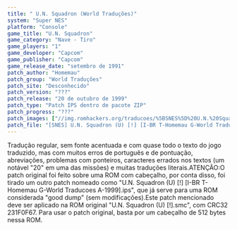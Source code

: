 ```yaml
---
title: " U.N. Squadron (World Traduções)"
system: "Super NES"
platform: "Console"
game_title: "U.N. Squadron"
game_category: "Nave - Tiro"
game_players: "1"
game_developer: "Capcom"
game_publisher: "Capcom"
game_release_date: "setembro de 1991"
patch_author: "Homemau"
patch_group: "World Traduções"
patch_site: "Desconhecido"
patch_version: "???"
patch_release: "20 de outubro de 1999"
patch_type: "Patch IPS dentro de pacote ZIP"
patch_progress: "???"
patch_images: ["//img.romhackers.org/traducoes/%5BSNES%5D%20U.N.%20Squadron%20-%20World%20Traducoes%20-%201.png","//img.romhackers.org/traducoes/%5BSNES%5D%20U.N.%20Squadron%20-%20World%20Traducoes%20-%202.png","//img.romhackers.org/traducoes/%5BSNES%5D%20U.N.%20Squadron%20-%20World%20Traducoes%20-%203.png"]
patch_file: "[SNES] U.N. Squadron (U) [!] [I-BR T-Homemau G-World Traduções A-1999].zip"
---
```

Tradução regular, sem fonte acentuada e com quase todo o texto do jogo traduzido, mas com muitos erros de português e de pontuação, abreviações, problemas com ponteiros, caracteres errados nos textos (um notável "20" em uma das missões) e muitas traduções literais.ATENÇÃO:O patch original foi feito sobre uma ROM com cabeçalho, por conta disso, foi tirado um outro patch nomeado como "U.N. Squadron (U) [!] [I-BR T-Homemau G-World Traducoes A-1999].ips", que já serve para uma ROM considerada "good dump" (sem modificações).Este patch mencionado deve ser aplicado na ROM original "U.N. Squadron (U) [!].smc", com CRC32 231F0F67. Para usar o patch original, basta por um cabeçalho de 512 bytes nessa ROM.